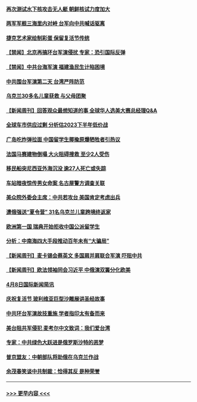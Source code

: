 #### [再次测试水下核攻击无人艇 朝鲜核试力度加大](../pages/prog202/a103687195.md?t=04100943) 
#### [两军军舰三海里内对峙 台军向中共喊话驱离](../pages/prog202/a103687188.md?t=04100943) 
#### [捷克艺术家绘制彩蛋 保留复活节传统](../pages/prog202/a103687182.md?t=04100943) 
#### [【禁闻】北京再搞环台军演侵扰 专家：恐引国际反弹](../pages/prog202/a103687113.md?t=04100943) 
#### [【禁闻】中共台海军演 福建渔民生计陷困境](../pages/prog202/a103687111.md?t=04100943) 
#### [中共围台军演第二天 台湾严阵防范](../pages/prog202/a103686977.md?t=04100943) 
#### [乌克兰30多名儿童获救 与父母团聚](../pages/prog202/a103686974.md?t=04100943) 
#### [【新闻周刊】回答观众最想知道的事 全球华人选美大赛总经理Q&A](../pages/prog202/a103686549.md?t=04100943) 
#### [全球车市供应过剩 分析估2023下半年低价战](../pages/prog202/a103686820.md?t=04100943) 
#### [广岛吃炸弹拉面 中国留学生揶揄原爆牺牲者引热议](../pages/prog202/a103686795.md?t=04100943) 
#### [法国马赛建物倒塌 大火阻碍搜救 至少2人受伤](../pages/prog202/a103686783.md?t=04100943) 
#### [移民船突尼西亚外海沉没 逾27人死亡或失踪](../pages/prog202/a103686763.md?t=04100943) 
#### [车站暗夜惊传男女命案 名古屋警方调查关联](../pages/prog202/a103686742.md?t=04100943) 
#### [美众院外委会主席：中共若攻台 美国肯定考虑出兵](../pages/prog202/a103686694.md?t=04100943) 
#### [遭俄强送“夏令营” 31名乌克兰儿童跨境终返家](../pages/prog202/a103686672.md?t=04100943) 
#### [欧洲第一国 瑞典开始拒收中国公派留学生](../pages/prog202/a103686690.md?t=04100943) 
#### [分析：中南海四大手段推动百年未有“大骗局”](../pages/prog202/a103686571.md?t=04100943) 
#### [【新闻周刊】麦卡锡会蔡英文 多国肩并肩联合军演 吓阻中共](../pages/prog202/a103686547.md?t=04100943) 
#### [【新闻周刊】欧法领袖同会习近平 中俄演双簧分化欧美](../pages/prog202/a103686550.md?t=04100943) 
#### [4月8日国际新闻简讯](../pages/prog202/a103686471.md?t=04100943) 
#### [庆祝复活节 玻利维亚巨型沙雕展讲圣经故事](../pages/prog202/a103686469.md?t=04100943) 
#### [中共环台军演故技重施  学者指印太有备而来](../pages/prog202/a103686223.md?t=04100943) 
#### [美台阻共军侵犯 麦考尔中文致词：我们爱台湾](../pages/prog202/a103686225.md?t=04100943) 
#### [专家：中共绿色大跃进是俄罗斯沙特的恶梦](../pages/prog202/a103686093.md?t=04100943) 
#### [普京盟友：中朝部队将助俄在乌克兰作战](../pages/prog202/a103686089.md?t=04100943) 
#### [余茂春笑谈中共制裁：恰得其反 是种荣誉](../pages/prog202/a103686127.md?t=04100943) 

----
#### [ >>> 更早内容 <<< ](../indexes/prog202-earlier.md)
